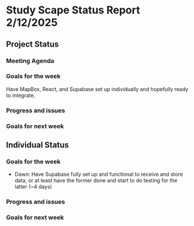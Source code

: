 # Study Scape Status Report 2/12/2025

## Project Status

### Meeting Agenda

### Goals for the week
Have MapBox, React, and Supabase set up individually and hopefully ready to integrate.

### Progress and issues

### Goals for next week


## Individual Status

### Goals for the week
- Dawn: Have Supabase fully set up and functional to receive and store data, or at least have the former done and start to do testing for the latter (~4 days)

### Progress and issues

### Goals for next week